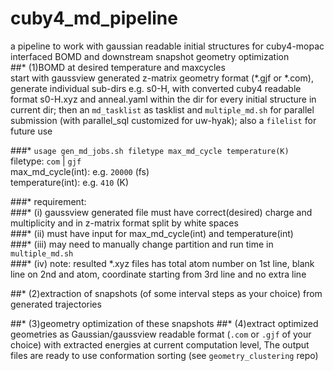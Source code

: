 # cuby4_md_pipeline
a pipeline to work with gaussian readable initial structures for cuby4-mopac interfaced BOMD and downstream snapshot geometry optimization  
##* (1)BOMD at desired temperature and maxcycles  
start with gaussview generated z-matrix geometry format (*.gjf or *.com), generate individual sub-dirs e.g. s0-H, with converted cuby4 readable format s0-H.xyz and anneal.yaml within the dir for every initial structure in current dir; then an `md_tasklist` as tasklist and `multiple_md.sh` for parallel submission (with parallel_sql customized for uw-hyak); also a `filelist` for future use  

###* `usage gen_md_jobs.sh filetype max_md_cycle temperature(K)`  
filetype: `com` | `gjf`  
max_md_cycle(int): e.g. `20000` (fs)  
temperature(int): e.g. `410` (K)  

###* requirement:  
###* (i) gaussview generated file must have correct(desired) charge and multiplicity and in z-matrix format split by white spaces  
###* (ii) must have input for max_md_cycle(int) and temperature(int)  
###* (iii) may need to manually change partition and run time in `multiple_md.sh`  
###* (iv) note: resulted *.xyz files has total atom number on 1st line, blank line on 2nd and atom, coordinate starting from 3rd line and no extra line  

##* (2)extraction of snapshots (of some interval steps as your choice) from generated trajectories  


##* (3)geometry optimization of these snapshots
##* (4)extract optimized geometries as Gaussian/gaussview readable format (`.com` or `.gjf` of your choice) with extracted energies at current computation level, 
The output files are ready to use conformation sorting (see `geometry_clustering` repo)

